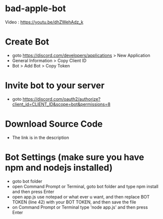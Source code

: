 # bad-apple-bot
Video : https://youtu.be/dhZWehAdz_k
# Create Bot
 - goto https://discord.com/developers/applications > New Application
 - General Information > Copy Client ID 
 - Bot > Add Bot > Copy Token
# Invite bot to your server
 - goto https://discord.com/oauth2/authorize?client_id=CLIENT_ID&scope=bot&permissions=8
# Download Source Code 
 - The link is in the description
# Bot Settings (make sure you have npm and nodejs installed)
 - goto bot folder
 - open Command Prompt or Terminal, goto bot folder and type npm install and then press Enter
 - open app.js use notepad or what ever u want, and then replace BOT TOKEN (line 42) with your BOT TOKEN, and then save the file
 - on Command Prompt or Terminal type 'node app.js' and then press Enter

